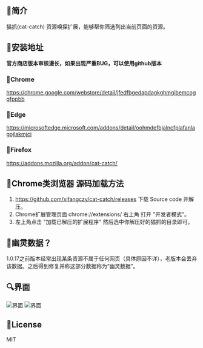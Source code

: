 ## 📑简介
猫抓(cat-catch) 资源嗅探扩展，能够帮你筛选列出当前页面的资源。

## 📖安装地址
**官方商店版本审核漫长，如果出现严重BUG，可以使用github版本**
### 🐴Chrome
https://chrome.google.com/webstore/detail/jfedfbgedapdagkghmgibemcoggfppbb
### 🦄Edge
https://microsoftedge.microsoft.com/addons/detail/oohmdefbjalncfplafanlagojlakmjci
### 🦊Firefox
https://addons.mozilla.org/addon/cat-catch/

## 📓Chrome类浏览器 源码加载方法
1. https://github.com/xifangczy/cat-catch/releases 下载 Source code 并解压。
2. Chrome扩展管理页面 chrome://extensions/ 右上角 打开 "开发者模式"。
3. 左上角点击 "加载已解压的扩展程序" 然后选中你解压好的猫抓的目录即可。

## 👻幽灵数据？
1.0.17之前版本经常出现某条资源不属于任何网页（具体原因不详），老版本会丢弃该数据。之后得到修复并称这部分数据称为“幽灵数据”。

## 🔍界面
![界面](https://raw.githubusercontent.com/xifangczy/cat-catch/master/README/a.png)
![界面](https://raw.githubusercontent.com/xifangczy/cat-catch/master/README/b.png)

## 📜License
MIT
